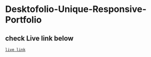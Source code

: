 # Desktofolio-Unique-Responsive-Portfolio
## check Live link below

<a href="https://razuahmedjoy.github.io/desktofolio-template/" target="_blank">`live link`</a>

